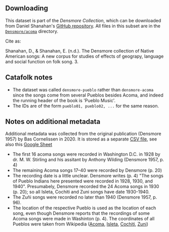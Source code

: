 
Downloading
-----------

This dataset is part of the *Densmore Collection*, which can be downloaded from Daniel Shanahan's [GitHub repository](https://github.com/shanahdt/densmore/). 
All files in this subset are in the [`Densmore/acoma`](https://github.com/shanahdt/densmore/tree/master/Densmore/acoma) directory.

Cite as:

Shanahan, D., & Shanahan, E. (n.d.). The Densmore collection of Native American songs: A new corpus for studies of effects of geograpy, language and social function on folk song. 3.


Catafolk notes
--------------

- The dataset was called `densmore-pueblo` rather than `densmore-acoma` since the songs come from several Pueblos besides Acoma, and indeed the running header of the book is 'Pueblo Music'.
- The IDs are of the form `pueblo01, pueblo02, ...` for the same reason.


Notes on additional metadata
----------------------------

Additional metadata was collected from the original publication (Densmore 1957) by Bas Cornelissen in 2020. It is stored as a separate [CSV file](https://github.com/bacor/catafolk/blob/master/datasets/densmore-pueblo/additional-metadata.csv), see also this [Google Sheet](https://docs.google.com/spreadsheets/d/17gFRuzpDddndbcpFqsChV6A9r5Etn98HaeN1X3WxeRU/edit?usp=sharing)

- The first 16 acoma songs were recorded in Washington D.C. in 1928 by dr. M. W. Stirling and his assitant by Anthony Wilding (Densmore 1957, p. 4)
- The remaining Acoma songs 17–40 were recorded by Densmore (p. 20)
- The recording date is a little unclear. Densmore writes (p. 4) "The songs of Pueblo Indians here presented were recorded in 1928, 1930, and 1940". Presumabely, Densmore recorded the 24 Acoma songs in 1930 (p. 20); so all Isleta, Cochiti and Zuni songs have date 1930-1940.
- The Zuñi songs were recorded no later than 1940 (Densmore 1957, p. 96).
- The location of the respective Pueblo is used as the location of each song, even though Densmore reports that the recordings of some Acoma songs were made in Washinton (p. 4). The coordinates of all Pueblos were taken from Wikipedia ([Acoma](https://en.wikipedia.org/wiki/Acoma_Pueblo), [Isleta](https://en.wikipedia.org/wiki/Pueblo_of_Isleta), [Cochiti](https://en.wikipedia.org/wiki/Cochiti,_New_Mexico), [Zuni](https://en.wikipedia.org/wiki/Zuni_Pueblo,_New_Mexico))